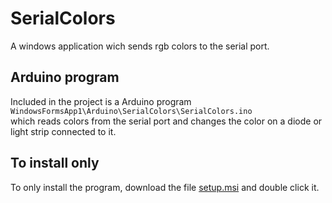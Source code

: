 # SerialColors
A windows application wich sends rgb colors to the serial port.

## Arduino program
Included in the project is a Arduino program `WindowsFormsApp1\Arduino\SerialColors\SerialColors.ino`  
which reads colors from the serial port and changes the color on a diode or light strip connected to it.

## To install only
To only install the program, download the file [setup.msi](setup.msi) and double click it.
